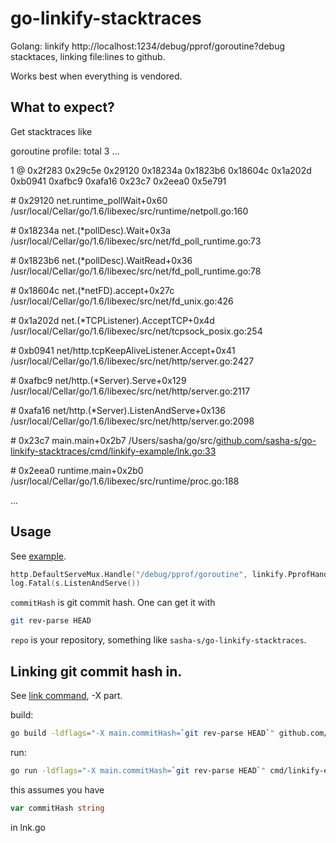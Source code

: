 # go-linkify-stacktraces
Golang: linkify http://localhost:1234/debug/pprof/goroutine?debug stacktaces, linking file:lines to github.

Works best when everything is vendored.

## What to expect?
Get stacktraces like

goroutine profile: total 3
...

1 @ 0x2f283 0x29c5e 0x29120 0x18234a 0x1823b6 0x18604c 0x1a202d 0xb0941 0xafbc9 0xafa16 0x23c7 0x2eea0 0x5e791

\#	0x29120		net.runtime_pollWait+0x60			/usr/local/Cellar/go/1.6/libexec/src/runtime/netpoll.go:160

\#	0x18234a	net.(*pollDesc).Wait+0x3a			/usr/local/Cellar/go/1.6/libexec/src/net/fd_poll_runtime.go:73

\#	0x1823b6	net.(*pollDesc).WaitRead+0x36			/usr/local/Cellar/go/1.6/libexec/src/net/fd_poll_runtime.go:78

\#	0x18604c	net.(*netFD).accept+0x27c			/usr/local/Cellar/go/1.6/libexec/src/net/fd_unix.go:426

\#	0x1a202d	net.(*TCPListener).AcceptTCP+0x4d		/usr/local/Cellar/go/1.6/libexec/src/net/tcpsock_posix.go:254

\#	0xb0941		net/http.tcpKeepAliveListener.Accept+0x41	/usr/local/Cellar/go/1.6/libexec/src/net/http/server.go:2427

\#	0xafbc9		net/http.(*Server).Serve+0x129			/usr/local/Cellar/go/1.6/libexec/src/net/http/server.go:2117

\#	0xafa16		net/http.(*Server).ListenAndServe+0x136		/usr/local/Cellar/go/1.6/libexec/src/net/http/server.go:2098

\#	0x23c7		main.main+0x2b7					/Users/sasha/go/src/[github.com/sasha-s/go-linkify-stacktraces/cmd/linkify-example/lnk.go:33](https://github.com/sasha-s/go-linkify-stacktraces/blob/8b4538f4b0654da8cae843508cd5b2491bc53d5e/cmd/linkify-example/lnk.go#L33)

\#	0x2eea0		runtime.main+0x2b0				/usr/local/Cellar/go/1.6/libexec/src/runtime/proc.go:188

...

## Usage
See [example](https://github.com/sasha-s/go-linkify-stacktraces/blob/b11a8bf9b8b57397d617e71fd7cd215cd7a2ce75/cmd/linkify-example/lnk.go).

```go
http.DefaultServeMux.Handle("/debug/pprof/goroutine", linkify.PprofHandler(repo, commitHash))
log.Fatal(s.ListenAndServe())
```

`commitHash` is git commit hash. One can get it with
```sh
git rev-parse HEAD
```

`repo` is your repository, something like `sasha-s/go-linkify-stacktraces`.

## Linking git commit hash in.
See [link command](https://golang.org/cmd/link/), -X part.

build:
```sh
go build -ldflags="-X main.commitHash=`git rev-parse HEAD`" github.com/sasha-s/go-linkify-stacktraces/cmd/linkify-example
```

run:
```sh
go run -ldflags="-X main.commitHash=`git rev-parse HEAD`" cmd/linkify-example/lnk.go
```

this assumes you have
```go
var commitHash string
```
in lnk.go

